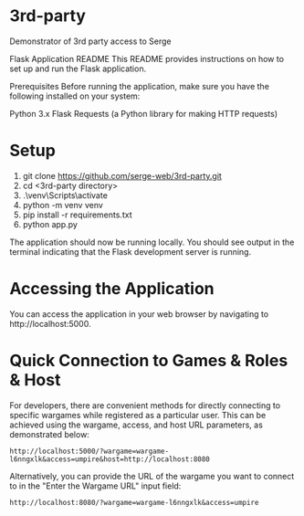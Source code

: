 # 3rd-party
Demonstrator of 3rd party access to Serge

Flask Application README
This README provides instructions on how to set up and run the Flask application.

Prerequisites
Before running the application, make sure you have the following installed on your system:

Python 3.x
Flask
Requests (a Python library for making HTTP requests) 

# Setup 

1. git clone <https://github.com/serge-web/3rd-party.git>
2. cd <3rd-party directory>
3. .\venv\Scripts\activate
4. python -m venv venv
5. pip install -r requirements.txt
6. python app.py

The application should now be running locally. You should see output in the terminal indicating that the Flask development server is running.

# Accessing the Application
You can access the application in your web browser by navigating to http://localhost:5000.

# Quick Connection to Games & Roles & Host

For developers, there are convenient methods for directly connecting to specific wargames while registered as a particular user. This can be achieved using the wargame, access, and host URL parameters, as demonstrated below:

```base
http://localhost:5000/?wargame=wargame-l6nngxlk&access=umpire&host=http://localhost:8080

```

Alternatively, you can provide the URL of the wargame you want to connect to in the "Enter the Wargame URL" input field:

```base
http://localhost:8080/?wargame=wargame-l6nngxlk&access=umpire
```
